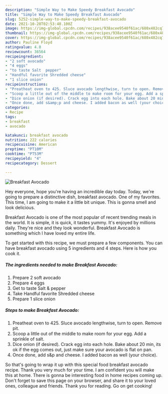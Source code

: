 ```yaml
---
description: "Simple Way to Make Speedy Breakfast Avocado"
title: "Simple Way to Make Speedy Breakfast Avocado"
slug: 5252-simple-way-to-make-speedy-breakfast-avocado
date: 2021-10-28T02:53:48.100Z
image: https://img-global.cpcdn.com/recipes/938acee9540f61ac/680x482cq70/breakfast-avocado-recipe-main-photo.jpg
thumbnail: https://img-global.cpcdn.com/recipes/938acee9540f61ac/680x482cq70/breakfast-avocado-recipe-main-photo.jpg
cover: https://img-global.cpcdn.com/recipes/938acee9540f61ac/680x482cq70/breakfast-avocado-recipe-main-photo.jpg
author: Pauline Floyd
ratingvalue: 4.8
reviewcount: 36564
recipeingredient:
- "2 soft avocado"
- "4 eggs"
- "to taste Salt  pepper"
- "Handful favorite Shredded cheese"
- "1 slice onion"
recipeinstructions:
- "Preatheat oven to 425. Sluce avocado lengthwise, turn to open. Remove pit."
- "Scoop a little out of the middle to make room for your egg. Add a sprinkle of salt."
- "Dice onion (if desired). Crack egg into each hole. Bake about 20 min, its ok if the egg comes out, just make sure your avocado is flat on pan."
- "Once done, add s&amp;p and cheese. I added bacon as well (your choice)."
categories:
- Recipe
tags:
- breakfast
- avocado

katakunci: breakfast avocado 
nutrition: 222 calories
recipecuisine: American
preptime: "PT10M"
cooktime: "PT53M"
recipeyield: "4"
recipecategory: Dessert

---
```



![Breakfast Avocado](https://img-global.cpcdn.com/recipes/938acee9540f61ac/680x482cq70/breakfast-avocado-recipe-main-photo.jpg)

Hey everyone, hope you're having an incredible day today. Today, we're going to prepare a distinctive dish, breakfast avocado. One of my favorites. This time, I am going to make it a little bit unique. This is gonna smell and look delicious.

Breakfast Avocado is one of the most popular of recent trending meals in the world. It is simple, it is quick, it tastes yummy. It's enjoyed by millions daily. They're nice and they look wonderful. Breakfast Avocado is something which I have loved my entire life.




To get started with this recipe, we must prepare a few components. You can have breakfast avocado using 5 ingredients and 4 steps. Here is how you cook it.

<!--inarticleads1-->

##### The ingredients needed to make Breakfast Avocado:

1. Prepare 2 soft avocado
1. Prepare 4 eggs
1. Get to taste Salt &amp; pepper
1. Take Handful favorite Shredded cheese
1. Prepare 1 slice onion




<!--inarticleads2-->

##### Steps to make Breakfast Avocado:

1. Preatheat oven to 425. Sluce avocado lengthwise, turn to open. Remove pit.
1. Scoop a little out of the middle to make room for your egg. Add a sprinkle of salt.
1. Dice onion (if desired). Crack egg into each hole. Bake about 20 min, its ok if the egg comes out, just make sure your avocado is flat on pan.
1. Once done, add s&amp;p and cheese. I added bacon as well (your choice).




So that's going to wrap it up with this special food breakfast avocado recipe. Thank you very much for your time. I am confident you will make this at home. There is gonna be interesting food in home recipes coming up. Don't forget to save this page on your browser, and share it to your loved ones, colleague and friends. Thank you for reading. Go on get cooking!
